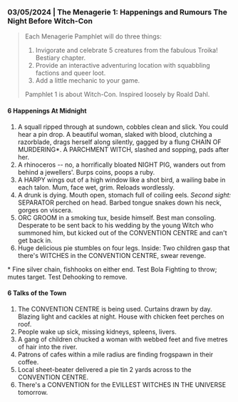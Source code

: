 ### 03/05/2024 | The Menagerie 1: Happenings and Rumours The Night Before Witch-Con

>Each Menagerie Pamphlet will do three things: 
>1. Invigorate and celebrate 5 creatures from the fabulous Troika! Bestiary chapter.
>2. Provide an interactive adventuring location with squabbling factions and queer loot.
>3. Add a little mechanic to your game. 
>  
>Pamphlet 1 is about Witch-Con. Inspired loosely by Roald Dahl.
#### 6 Happenings At Midnight

1. A squall ripped through at sundown, cobbles clean and slick. You could hear a pin drop. A beautiful woman, slaked with blood, clutching a razorblade, drags herself along silently, gagged by a flung CHAIN OF MURDERING\*. A PARCHMENT WITCH, slashed and sopping, pads after her.
2. A rhinoceros -- no, a horrifically bloated NIGHT PIG, wanders out from behind a jewellers'. Burps coins, poops a ruby. 
3. A HARPY wings out of a high window like a shot bird, a wailing babe in each talon. Mum, face wet, grim. Reloads wordlessly.
4. A drunk is dying. Mouth open, stomach full of coiling eels. *Second sight:* SEPARATOR perched on head. Barbed tongue snakes down his neck, gorges on viscera.
5. ORC GROOM in a smoking tux, beside himself. Best man consoling. Desperate to be sent back to his wedding by the young Witch who summoned him, but kicked out of the CONVENTION CENTRE and can't get back in.
6. Huge delicious pie stumbles on four legs. Inside: Two children gasp that there's WITCHES in the CONVENTION CENTRE, swear revenge.

\* Fine silver chain, fishhooks on either end. Test Bola Fighting to throw; mutes target. Test Dehooking to remove.

#### 6 Talks of the Town
1. The CONVENTION CENTRE is being used. Curtains drawn by day. Blazing light and cackles at night. House with chicken feet perches on roof.
2. People wake up sick, missing kidneys, spleens, livers.
3. A gang of children chucked a woman with webbed feet and five metres of hair into the river.
4. Patrons of cafes within a mile radius are finding frogspawn in their coffee.
5. Local sheet-beater delivered a pie tin 2 yards across to the CONVENTION CENTRE.
6. There's a CONVENTION for the EVILLEST WITCHES IN THE UNIVERSE tomorrow.